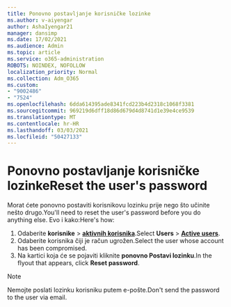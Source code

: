 ```yaml
---
title: Ponovno postavljanje korisničke lozinke
ms.author: v-aiyengar
author: AshaIyengar21
manager: dansimp
ms.date: 17/02/2021
ms.audience: Admin
ms.topic: article
ms.service: o365-administration
ROBOTS: NOINDEX, NOFOLLOW
localization_priority: Normal
ms.collection: Adm_O365
ms.custom:
- "9002486"
- "7524"
ms.openlocfilehash: 6dda614395ade8341fcd223b4d2318c1068f3381
ms.sourcegitcommit: 969219d6dff18d86d679d4d8741d1e39e4ce9539
ms.translationtype: MT
ms.contentlocale: hr-HR
ms.lasthandoff: 03/03/2021
ms.locfileid: "50427133"
---
```

# <a name="reset-the-users-password"></a><span data-ttu-id="5c23e-102">Ponovno postavljanje korisničke lozinke</span><span class="sxs-lookup"><span data-stu-id="5c23e-102">Reset the user's password</span></span>

<span data-ttu-id="5c23e-103">Morat ćete ponovno postaviti korisnikovu lozinku prije nego što učinite nešto drugo.</span><span class="sxs-lookup"><span data-stu-id="5c23e-103">You'll need to reset the user's password before you do anything else.</span></span> <span data-ttu-id="5c23e-104">Evo i kako:</span><span class="sxs-lookup"><span data-stu-id="5c23e-104">Here's how:</span></span>

1. <span data-ttu-id="5c23e-105">Odaberite **korisnike**  >  **[aktivnih korisnika](https://go.microsoft.com/fwlink/p/?linkid=834822)**.</span><span class="sxs-lookup"><span data-stu-id="5c23e-105">Select **Users** > **[Active users](https://go.microsoft.com/fwlink/p/?linkid=834822)**.</span></span>
1. <span data-ttu-id="5c23e-106">Odaberite korisnika čiji je račun ugrožen.</span><span class="sxs-lookup"><span data-stu-id="5c23e-106">Select the user whose account has been compromised.</span></span>
1. <span data-ttu-id="5c23e-107">Na kartici koja će se pojaviti kliknite **ponovno Postavi lozinku**.</span><span class="sxs-lookup"><span data-stu-id="5c23e-107">In the flyout that appears, click **Reset password**.</span></span>

> [!NOTE]
> <span data-ttu-id="5c23e-108">Nemojte poslati lozinku korisniku putem e-pošte.</span><span class="sxs-lookup"><span data-stu-id="5c23e-108">Don't send the password to the user via email.</span></span>
